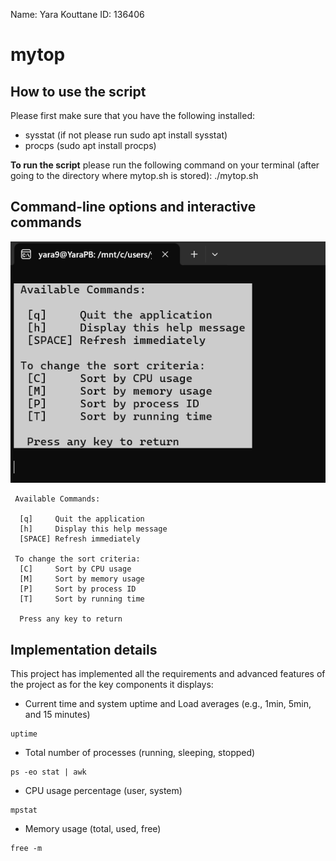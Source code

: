 Name: Yara Kouttane 
ID: 136406

# mytop

## How to use the script

Please first make sure that you have the following installed: 

* sysstat (if not please run
 sudo apt install sysstat)
* procps (sudo apt install procps)

**To run the script** please run the following command on your terminal (after going to the directory where mytop.sh is stored):
./mytop.sh

## Command-line options and interactive commands

![Command-line options and interactive commands](./public/img1.png)

```shell
 Available Commands:

  [q]     Quit the application
  [h]     Display this help message
  [SPACE] Refresh immediately

 To change the sort criteria:
  [C]     Sort by CPU usage
  [M]     Sort by memory usage
  [P]     Sort by process ID
  [T]     Sort by running time

  Press any key to return
```

## Implementation details

This project has implemented all the requirements and advanced features of the project as for the key components it displays: 

* Current time and system uptime and Load averages (e.g., 1min, 5min, and 15 minutes) 

```shell
uptime
```

* Total number of processes (running, sleeping, stopped) 

```shell
ps -eo stat | awk 
```

* CPU usage percentage (user, system)
```shell
mpstat
```

* Memory usage (total, used, free)
```shell
free -m
```
